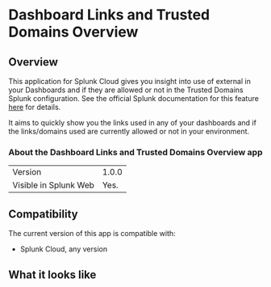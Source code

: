 # Dashboard Links and Trusted Domains Overview

## Overview

This application for Splunk Cloud gives you insight into use of external in your Dashboards and if they are allowed or not in the Trusted Domains Splunk configuration.  See the official Splunk documentation for this feature [here](https://docs.splunk.com/Documentation/SplunkCloud/latest/Admin/ConfigureDashboardsTrustedDomains) for details.

It aims to quickly show you the links used in any of your dashboards and if the links/domains used are currently allowed or not in your environment.

### About the **Dashboard Links and Trusted Domains Overview** app

|                       |                                                         |
|-----------------------|---------------------------------------------------------|
| Version               | 1.0.0                                                   |
| Visible in Splunk Web | Yes.                                                    |


## Compatibility

The current version of this app is compatible with:

- Splunk Cloud, any version

## What it looks like

